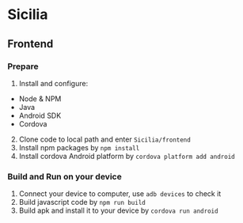 # Sicilia
## Frontend
### Prepare
1. Install and configure:
- Node & NPM
- Java
- Android SDK
- Cordova
2. Clone code to local path and enter `Sicilia/frontend`
3. Install npm packages by `npm install`
4. Install cordova Android platform by `cordova platform add android`

### Build and Run on your device
1. Connect your device to computer, use `adb devices` to check it
2. Build javascript code by `npm run build`
3. Build apk and install it to your device by `cordova run android`